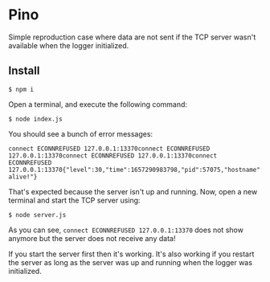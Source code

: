 # Pino

Simple reproduction case where data are not sent if the TCP server wasn't available when the logger initialized.

## Install

    $ npm i

Open a terminal, and execute the following command:

    $ node index.js

You should see a bunch of error messages:

```
connect ECONNREFUSED 127.0.0.1:13370connect ECONNREFUSED 127.0.0.1:13370connect ECONNREFUSED 127.0.0.1:13370connect ECONNREFUSED 127.0.0.1:13370{"level":30,"time":1657290983798,"pid":57075,"hostname":"xb64","count":1,"msg":"Keep alive!"}
```

That's expected because the server isn't up and running.
Now, open a new terminal and start the TCP server using:

    $ node server.js

As you can see, `connect ECONNREFUSED 127.0.0.1:13370` does not show anymore but the server does not receive any data!

If you start the server first then it's working.
It's also working if you restart the server as long as the server was up and running when the logger was initialized.
